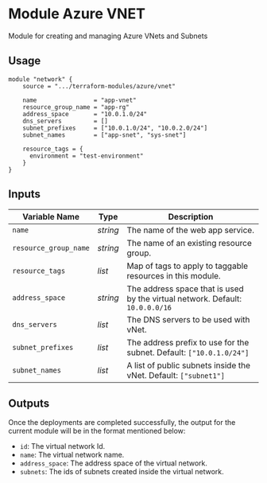 # Module Azure VNET

Module for creating and managing Azure VNets and Subnets

## Usage

```
module "network" {
    source = ".../terraform-modules/azure/vnet"

    name                = "app-vnet"
    resource_group_name = "app-rg"
    address_space       = "10.0.1.0/24"
    dns_servers         = []
    subnet_prefixes     = ["10.0.1.0/24", "10.0.2.0/24"]
    subnet_names        = ["app-snet", "sys-snet"]

    resource_tags = {
      environment = "test-environment"
    }
}
```

## Inputs

| Variable Name                     | Type       | Description                          | 
| --------------------------------- | ---------- | ------------------------------------ |
| `name`                            | _string_   | The name of the web app service.     |
| `resource_group_name`             | _string_   | The name of an existing resource group. |
| `resource_tags`                   | _list_     | Map of tags to apply to taggable resources in this module. |
| `address_space`                   | _string_   | The address space that is used by the virtual network. Default: `10.0.0.0/16` |
| `dns_servers`                     | _list_     | The DNS servers to be used with vNet. |
| `subnet_prefixes`                 | _list_     | The address prefix to use for the subnet. Default: `["10.0.1.0/24"]`
| `subnet_names`                    | _list_     | A list of public subnets inside the vNet. Default: `["subnet1"]`


## Outputs

Once the deployments are completed successfully, the output for the current module will be in the format mentioned below:

- `id`: The virtual network Id.
- `name`: The virtual network name.
- `address_space`: The address space of the virtual network.
- `subnets`: The ids of subnets created inside the virtual network.
